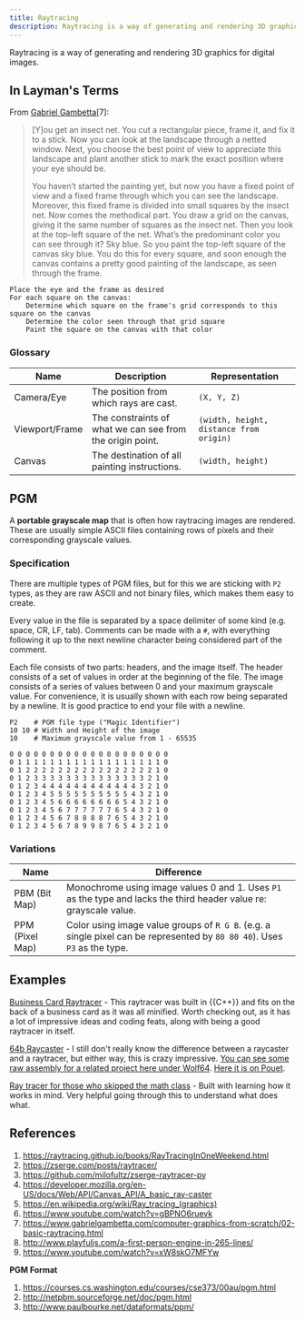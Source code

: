 ```yaml
---
title: Raytracing
description: Raytracing is a way of generating and rendering 3D graphics for digital images.
---
```


Raytracing is a way of generating and rendering 3D graphics for digital images. 

## In Layman's Terms

From [Gabriel Gambetta](https://www.gabrielgambetta.com/computer-graphics-from-scratch/02-basic-raytracing.html)[7]:

> [Y]ou get an insect net. You cut a rectangular piece, frame it, and fix it to a stick. Now you can look at the landscape through a netted window. Next, you choose the best point of view to appreciate this landscape and plant another stick to mark the exact position where your eye should be.
>
> You haven’t started the painting yet, but now you have a fixed point of view and a fixed frame through which you can see the landscape. Moreover, this fixed frame is divided into small squares by the insect net. Now comes the methodical part. You draw a grid on the canvas, giving it the same number of squares as the insect net. Then you look at the top-left square of the net. What’s the predominant color you can see through it? Sky blue. So you paint the top-left square of the canvas sky blue. You do this for every square, and soon enough the canvas contains a pretty good painting of the landscape, as seen through the frame. 

```
Place the eye and the frame as desired
For each square on the canvas:
    Determine which square on the frame's grid corresponds to this square on the canvas
    Determine the color seen through that grid square
    Paint the square on the canvas with that color
```

### Glossary

Name | Description | Representation
--- | --- | ---
Camera/Eye | The position from which rays are cast. | `(X, Y, Z)` 
Viewport/Frame | The constraints of what we can see from the origin point. | `(width, height, distance from origin)` 
Canvas | The destination of all painting instructions. | `(width, height)` 


## PGM

A **portable grayscale map** that is often how raytracing images are rendered. These are usually simple ASCII files containing rows of pixels and their corresponding grayscale values.

### Specification

There are multiple types of PGM files, but for this we are sticking with `P2` types, as they are raw ASCII and not binary files, which makes them easy to create.

Every value in the file is separated by a space delimiter of some kind (e.g. space, CR, LF, tab). Comments can be made with a `#`, with everything following it up to the next newline character being considered part of the comment.

Each file consists of two parts: headers, and the image itself. The header consists of a set of values in order at the beginning of the file. The image consists of a series of values between 0 and your maximum grayscale value. For convenience, it is usually shown with each row being separated by a newline. It is good practice to end your file with a newline.

```pgm
P2    # PGM file type ("Magic Identifier")
10 10 # Width and Height of the image
10    # Maximum grayscale value from 1 - 65535

0 0 0 0 0 0 0 0 0 0 0 0 0 0 0 0 0 0 0 0
0 1 1 1 1 1 1 1 1 1 1 1 1 1 1 1 1 1 1 0
0 1 2 2 2 2 2 2 2 2 2 2 2 2 2 2 2 2 1 0
0 1 2 3 3 3 3 3 3 3 3 3 3 3 3 3 3 2 1 0
0 1 2 3 4 4 4 4 4 4 4 4 4 4 4 4 3 2 1 0
0 1 2 3 4 5 5 5 5 5 5 5 5 5 5 4 3 2 1 0
0 1 2 3 4 5 6 6 6 6 6 6 6 6 5 4 3 2 1 0
0 1 2 3 4 5 6 7 7 7 7 7 7 6 5 4 3 2 1 0
0 1 2 3 4 5 6 7 8 8 8 8 7 6 5 4 3 2 1 0
0 1 2 3 4 5 6 7 8 9 9 8 7 6 5 4 3 2 1 0

```

### Variations

Name | Difference
--- |  ---
PBM (Bit Map) | Monochrome using image values 0 and 1. Uses `P1` as the type and lacks the third header value re: grayscale value. 
PPM (Pixel Map) | Color using image value groups of `R G B`. (e.g. a single pixel can be represented by `80 80 40`). Uses `P3` as the type. 

## Examples

[Business Card Raytracer](https://fabiensanglard.net/rayTracing_back_of_business_card/) - This raytracer was built in {{C++}} and fits on the back of a business card as it was all minified. Worth checking out, as it has a lot of impressive ideas and coding feats, along with being a good raytracer in itself.

[64b Raycaster](https://hackaday.com/2018/11/21/tiny-ray-tracer-fits-in-64-bytes/) - I still don't really know the difference between a raycaster and a raytracer, but either way, this is crazy impressive. [You can see some raw assembly for a related project here under Wolf64](http://twt86.co/#). [Here it is on Pouet](https://www.pouet.net/prod.php?which=78044).

[Ray tracer for those who skipped the math class](https://zserge.com/posts/raytracer/) - Built with learning how it works in mind. Very helpful going through this to understand what does what.

## References

1. https://raytracing.github.io/books/RayTracingInOneWeekend.html
1. https://zserge.com/posts/raytracer/
1. https://github.com/milofultz/zserge-raytracer-py
1. https://developer.mozilla.org/en-US/docs/Web/API/Canvas_API/A_basic_ray-caster
1. https://en.wikipedia.org/wiki/Ray_tracing_(graphics)
1. https://www.youtube.com/watch?v=gBPNO6ruevk
1. https://www.gabrielgambetta.com/computer-graphics-from-scratch/02-basic-raytracing.html
1. http://www.playfuljs.com/a-first-person-engine-in-265-lines/
1. https://www.youtube.com/watch?v=xW8skO7MFYw

**PGM Format**

1. https://courses.cs.washington.edu/courses/cse373/00au/pgm.html
1. http://netpbm.sourceforge.net/doc/pgm.html
1. http://www.paulbourke.net/dataformats/ppm/